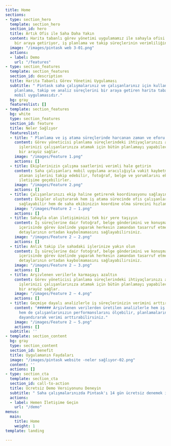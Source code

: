 ```yaml
---
title: Home
sections:
- type: section_hero
  template: section_hero
  section_id: hero
  title: Artık Ofis ile Saha Daha Yakın
  content: Harita tabanlı görev yönetimi uygulamamız ile sahayla ofisi en kısa yoldan
    bir araya getiriyor, iş planlama ve takip süreçlerinin verimliliğini arttırıyoruz.
  image: "/images/pintask web 3-01.png"
  actions:
  - label: Demo
    url: "/features"
- type: section_features
  template: section_features
  section_id: description
  title: Harita Tabanlı Görev Yönetimi Uygulaması
  subtitle: " Pintask saha çalışmalarınız ve çalışanlarınız için kullanabileceğiniz,
    planlama, takip ve analiz süreçlerini bir araya getiren harita tabanlı web ve
    mobil uygulamasıdır."
  bg: gray
  featureslist: []
- template: section_features
  bg: white
  type: section_features
  section_id: feature
  title: Neler Sağlıyor
  featureslist:
  - title: " Planlama ve iş atama süreçlerinde harcanan zaman ve eforu en aza indirin"
    content: Görev yöneticisi planlama süreçlerindeki ihtiyaçlarınızı anlar ve saha
      işlerinizi çalışanlarınıza atamak için bütün planlamayı yapabileceğiniz basit
      bir arayüz sağlar.
    image: "/images/Feature 1.png"
    actions: []
  - title: Ekiplerinizin çalışma saatlerini verimli hale getirin
    content: Saha çalışanları mobil uygulama aracılığıyla vakit kaybetmeden kendilerine
      atanan işlerini takip edebilir, fotoğraf, belge ve yorumlarını ekleyerek ofisle
      iletişime geçebilirler.
    image: "/images/Feature 2.png"
    actions: []
  - title: Çalışanlarınızı ekip haline getirerek koordinasyonu sağlayın
    content: Ekipler oluşturarak hem iş atama sürecinde ofis çalışanlarınıza kolaylık
      sağlayabilir hem de saha ekibinizin koordine olma sürecini hızlandırabilirsiniz.
    image: "/images/Feature 2 – 1.png"
    actions: []
  - title: Sahayla olan iletişiminizi tek bir yere taşıyın
    content: İş süreçlerine dair fotoğraf, belge gönderimini ve konuşmaları uygulama
      içerisinde görev özelinde yaparak herkesin zamandan tasarruf etmesini ve iş
      detaylarının ortadan kaybolmamasını sağlayabilirsiniz.
    image: "/images/Feature 2 – 2.png"
    actions: []
  - title: Anlık takip ile sahadaki işlerinize yakın olun
    content: İş süreçlerine dair fotoğraf, belge gönderimini ve konuşmaları uygulama
      içerisinde görev özelinde yaparak herkesin zamandan tasarruf etmesini ve iş
      detaylarının ortadan kaybolmamasını sağlayabilirsiniz.
    image: "/images/Feature 2 – 3.png"
    actions: []
  - title: Arşivlenen verilerle karmaşayı azaltın
    content: Görev yöneticisi planlama süreçlerindeki ihtiyaçlarınızı anlar ve saha
      işlerinizi çalışanlarınıza atamak için bütün planlamayı yapabileceğiniz basit
      bir arayüz sağlar.
    image: "/images/Feature 2 – 4.png"
    actions: []
  - title: Geçmişe dayalı analizlerle iş süreçlerinizin verimini arttırın
    content: "###### Arşivlenen verilerden üretilen analizlerle hem iş süreçlerinizin
      hem de çalışanlarınızın performanslarını ölçebilir, planlamalarınızı veriye
      dayandırarak verimi arttırabilirsiniz."
    image: "/images/Feature 2 – 5.png"
    actions: []
  subtitle: ''
- template: section_content
  bg: gray
  type: section_content
  section_id: benefit
  title: Uygulamanın Faydaları
  image: "/images/pintask website -neler sağlıyor-02.png"
  content: ''
  actions: []
- type: section_cta
  template: section_cta
  section_id: call-to-action
  title: Ücretsiz Demo Versiyonunu Deneyin
  subtitle: " Saha çalışmalarınızda Pintask'ı 14 gün ücretsiz denemek için"
  actions:
  - label: Hemen İletişime Geçin
    url: "/demo"
menus:
  main:
    title: Home
    weight: 1
template: landing

---
```

